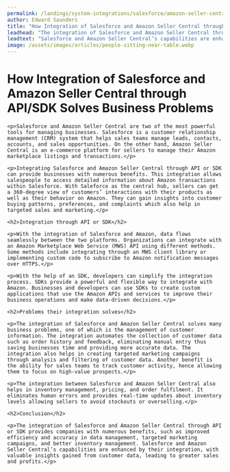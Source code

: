```yaml
---
permalink: /landings/system-integrations/salesforce/amazon-seller-central
author: Edward Saunders
title: "How Integration of Salesforce and Amazon Seller Central through API/SDK Solves Business Problems"
leadhead: "The integration of Salesforce and Amazon Seller Central through API or SDK provides companies with numerous benefits, such as improved efficiency and accuracy in data management, targeted marketing campaigns, and better inventory management"
leadtext: "Salesforce and Amazon Seller Central’s capabilities are enhanced by their integration, with valuable insights gained from customer data, leading to greater sales and profits."
image: /assets/images/articles/people-sitting-near-table.webp
---
```

<div class="arttext">	<h1>How Integration of Salesforce and Amazon Seller Central through API/SDK Solves Business Problems</h1>

	<p>Salesforce and Amazon Seller Central are two of the most powerful tools for managing businesses. Salesforce is a customer relationship management (CRM) system that helps sales teams manage leads, contacts, accounts, and sales opportunities. On the other hand, Amazon Seller Central is an e-commerce platform for sellers to manage their Amazon marketplace listings and transactions.</p>

	<p>Integrating Salesforce and Amazon Seller Central through API or SDK can provide businesses with numerous benefits. This integration allows salespeople to access detailed information about Amazon transactions within Salesforce. With Saleforce as the central hub, sellers can get a 360-degree view of customers’ interactions with their products as well as their behavior on Amazon. They can gain insights into customer buying patterns, preferences, and complaints which also help in targeted sales and marketing.</p>

	<h2>Integration through API or SDK</h2>

	<p>With the integration of Salesforce and Amazon, data flows seamlessly between the two platforms. Organizations can integrate with an Amazon Marketplace Web Service (MWS) API using different methods. Some methods include integrating through an MWS client library or implementing custom code to subscribe to Amazon notification messages over HTTPS.</p>

	<p>With the help of an SDK, developers can simplify the integration process. SDKs provide a powerful and flexible way to integrate with Amazon. Businesses and developers can use SDKs to create custom applications that use the Amazon APIs and services to improve their business operations and make data-driven decisions.</p>

	<h2>Problems their integration solves</h2>

	<p>The integration of Salesforce and Amazon Seller Central solves many business problems, one of which is the management of customer information. The integration automates the collection of customer data such as order history and feedback, eliminating manual entry thus saving businesses time and providing more accurate data. The integration also helps in creating targeted marketing campaigns through analysis and filtering of customer data. Another benefit is the ability for sales teams to track customer activity, hence allowing them to focus on high-value prospects.</p>

	<p>The integration between Salesforce and Amazon Seller Central also helps in inventory management, pricing, and order fulfilment. It eliminates human errors and provides real-time updates about inventory levels allowing sellers to avoid stockouts or overselling.</p>

	<h2>Conclusion</h2>

	<p>The integration of Salesforce and Amazon Seller Central through API or SDK provides companies with numerous benefits, such as improved efficiency and accuracy in data management, targeted marketing campaigns, and better inventory management. Salesforce and Amazon Seller Central’s capabilities are enhanced by their integration, with valuable insights gained from customer data, leading to greater sales and profits.</p>
</div>